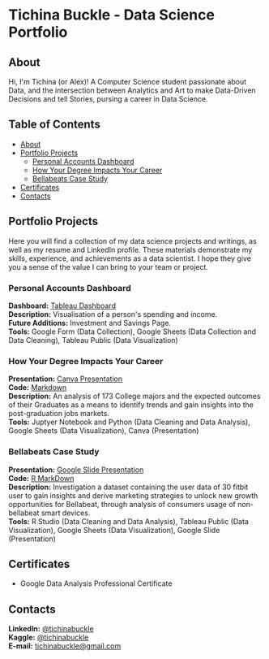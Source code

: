 # Tichina Buckle - Data Science Portfolio

## About
Hi, I'm Tichina (or Alex)! A Computer Science student passionate about Data, and the intersection between Analytics and Art to make Data-Driven Decisions and tell Stories, pursing a career in Data Science.

## Table of Contents
- [About](#about)
- [Portfolio Projects](#portfolio-projects)
	+ [Personal Accounts Dashboard](#personal-accounts-dashboard)
	+ [How Your Degree Impacts Your Career](#how-your-degree-impacts-your-career)
	+ [Bellabeats Case Study](#bellabeats-case-study)
- [Certificates](#certificates)
- [Contacts](#contacts)

## Portfolio Projects
Here you will find a collection of my data science projects and writings, as well as my resume and LinkedIn profile. These materials demonstrate my skills, experience, and achievements as a data scientist. I hope they give you a sense of the value I can bring to your team or project.

### Personal Accounts Dashboard
**Dashboard:** [Tableau Dashboard](https://public.tableau.com/views/PersonalAccountsDashboard/PersonalAccountsDashboard?:language=en-US&:sid=&:redirect=auth&:display_count=n&:origin=viz_share_link)
<br>
**Description:** Visualisation of a person's spending and income.
<br>
**Future Additions:** Investment and Savings Page.
<br>
**Tools:** Google Form (Data Collection), Google Sheets (Data Collection and Data Cleaning), Tableau Public (Data Visualization)

### How Your Degree Impacts Your Career
**Presentation:** [Canva Presentation](https://www.canva.com/design/DAFWLHPdSKY/XsKzCawyOdRQczlrq6fZUQ/view?utm_content=DAFWLHPdSKY&utm_campaign=designshare&utm_medium=link2&utm_source=sharebutton)
<br>
**Code:** [Markdown](https://github.com/TichinaBuckle/Data-Analysis-Portfolio/blob/main/majors_vs_graduates_v3%20(1).ipynb)
<br>
**Description:** An analysis of 173 College majors and the expected outcomes of their Graduates as a means to identify trends and gain insights into the post-graduation jobs markets.
<br>
**Tools:** Juptyer Notebook and Python (Data Cleaning and Data Analysis), Google Sheets (Data Visualization), Canva (Presentation)

### Bellabeats Case Study
**Presentation:** [Google Slide Presentation](https://docs.google.com/presentation/d/1g8J6zGIMgqKfzyKkVqLq_z6daM6SgIfH3TxzPFwdANw/edit?usp=sharing)
<br>
**Code:** [R MarkDown](https://github.com/Lexciib/Data-Analysis-Portfolio/blob/main/Bellabeat%20Case%20Study.pdf)
<br>
**Description:** Investigation a dataset containing the user data of 30 fitbit user to gain insights and derive marketing strategies to unlock new growth opportunities for Bellabeat, through analysis of consumers usage of non-bellabeat smart devices.
<br>
**Tools:** R Studio (Data Cleaning and Data Analysis), Tableau Public (Data Visualization), Google Sheets (Data Visualization), Google Slide (Presentation)

## Certificates
- Google Data Analysis Professional Certificate

## Contacts
**LinkedIn:** [@tichinabuckle](https://www.linkedin.com/in/tichinabuckle/)
<br>
**Kaggle:** [@tichinabuckle](https://www.kaggle.com/tichinabuckle)
<br>
**E-mail:** tichinabuckle@gmail.com
